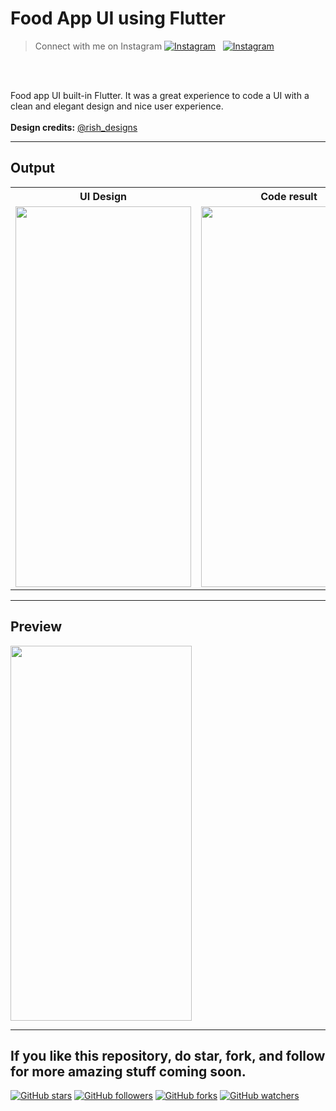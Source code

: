 # Food App UI using Flutter 
> Connect with me on Instagram 
[![Instagram](https://img.shields.io/twitter/url?label=%40ultimateflutter&logo=Instagram&style=social&url=https%3A%2F%2Fwww.instagram.com%2Fultimateflutter%2F)](https://www.instagram.com/ultimateflutter/)
&nbsp;
[![Instagram](https://img.shields.io/twitter/url?label=%40ritiksaxenaofficial&logo=Instagram&style=social&url=https%3A%2F%2Fwww.instagram.com%2Fritiksaxenaofficial%2F)](https://www.instagram.com/ritiksaxenaofficial/)

<br>
<br> 

Food app UI built-in Flutter. It was a great experience to code a UI with a clean and elegant design and nice user experience.
<br><br>
<b>Design credits:</b> <a href="https://www.instagram.com/rish_designs/">@rish_designs</a> <br>


---
## Output
<table style='cellspacing="0"'>
  <tr>
    <th>UI Design</th>
     <th>Code result</th>
  </tr>
  <tr>
    <td><img src="https://user-images.githubusercontent.com/62079355/148993180-0c54b2d3-52c8-4316-b7cd-641c85ac103f.png" height=609, width=281></td>
    <td><img src="https://user-images.githubusercontent.com/62079355/148988478-441d9a5f-857f-4411-9606-c05598a6c306.png" height=609, width=281></td>
  </tr>
 </table>

---

## Preview
<img src="https://user-images.githubusercontent.com/62079355/148988249-c87538dd-b8c2-4af0-b8ba-5d45c175f152.gif" height=600, width=290>

<br>

---
If you like this repository, do star, fork, and follow for more amazing stuff coming soon.
---
[![GitHub stars](https://img.shields.io/github/stars/Ritik-Saxena/Design_to_Code-Flutter?style=social)](https://github.com/Ritik-Saxena/ultimateflutter)
[![GitHub followers](https://img.shields.io/github/followers/Ritik-Saxena?label=Followers&style=social)](https://github.com/Ritik-Saxena?tab=followers)
[![GitHub forks](https://img.shields.io/github/forks/Ritik-Saxena/ultimateflutter?style=social)](https://github.com/Ritik-Saxena/ultimateflutter)
[![GitHub watchers](https://img.shields.io/github/watchers/Ritik-Saxena/ultimateflutter?style=social)](https://github.com/Ritik-Saxena/ultimateflutter)
